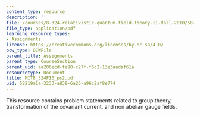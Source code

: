 ```yaml
---
content_type: resource
description: ''
file: /courses/8-324-relativistic-quantum-field-theory-ii-fall-2010/58219a1a3233a8396a26a96c2af8e774_MIT8_324F10_ps2.pdf
file_type: application/pdf
learning_resource_types:
- Assignments
license: https://creativecommons.org/licenses/by-nc-sa/4.0/
ocw_type: OCWFile
parent_title: Assignments
parent_type: CourseSection
parent_uid: aa206ecd-fe90-c27f-f6c2-13e3aadaf61a
resourcetype: Document
title: MIT8_324F10_ps2.pdf
uid: 58219a1a-3233-a839-6a26-a96c2af8e774
---
```

This resource contains problem statements related to group theory, transformation of the covariant current, and non abelian gauge fields.